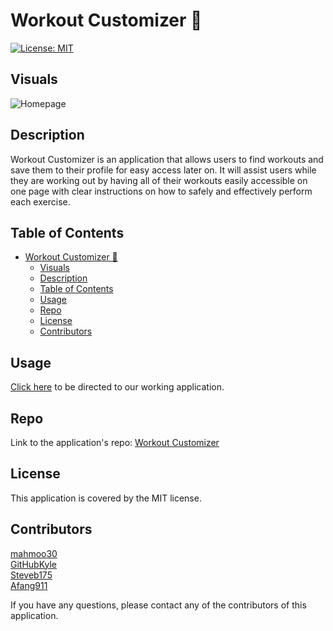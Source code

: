 # Workout Customizer :muscle:

[![License: MIT](https://img.shields.io/badge/License-MIT-yellow.svg)](https://opensource.org/licenses/MIT)

## Visuals

![Homepage](https://raw.githubusercontent.com/Steveb175/Workout-Customizer/main/client/public/images/example.PNG)

## Description

Workout Customizer is an application that allows users to find workouts and save them to their profile for easy access later on. It will assist users while they are working out by having all of their workouts easily accessible on one page with clear instructions on how to safely and effectively perform each exercise.

## Table of Contents

- [Workout Customizer :muscle:](#workout-customizer-muscle)
  - [Visuals](#visuals)
  - [Description](#description)
  - [Table of Contents](#table-of-contents)
  - [Usage](#usage)
  - [Repo](#repo)
  - [License](#license)
  - [Contributors](#contributors)

## Usage

[Click here](https://workout-customizer-1ca954ff9a9e.herokuapp.com/) to be directed to our working application.

## Repo

Link to the application's repo: [Workout Customizer](https://github.com/Steveb175/Workout-Customizer)

## License

This application is covered by the MIT license.

## Contributors

[mahmoo30](https://github.com/mahmoo30)  
[GitHubKyle](https://github.com/githubkyle)  
[Steveb175](https://github.com/Steveb175)  
[Afang911](https://github.com/Afang911)

If you have any questions, please contact any of the contributors of this application.
